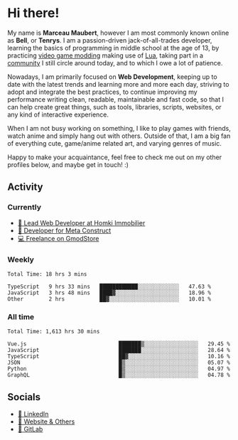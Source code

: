 # Hi there!

My name is **Marceau Maubert**, however I am most commonly known online as **Bell**, or **Tenrys**. I am a passion-driven jack-of-all-trades developer, learning the basics of programming in middle school at the age of 13, by practicing [video game modding](https://garrysmod.com) making use of [Lua](https://lua.org), taking part in a [community](https://metastruct.net) I still circle around today, and to which I owe a lot of patience.

Nowadays, I am primarily focused on **Web Development**, keeping up to date with the latest trends and learning more and more each day, striving to adopt  and integrate the best practices, to continue improving my performance writing clean, readable, maintainable and fast code, so that I can help create great things, such as tools, libraries, scripts, websites, or any kind of interactive experience.

When I am not busy working on something, I like to play games with friends, watch anime and simply hang out with others. Outside of that, I am a big fan of everything cute, game/anime related art, and varying genres of music.

Happy to make your acquaintance, feel free to check me out on my other profiles below, and maybe get in touch! :)

## Activity

### Currently

- [🏢 Lead Web Developer at Homki Immobilier](https://homki-immobilier.com)
- [🎈 Developer for Meta Construct](https://metastruct.net)
- [💻 Freelance on GmodStore](https://www.gmodstore.com/users/Tenrys)

### Weekly
<!--START_SECTION:wakaWeekly-->

```text
Total Time: 18 hrs 3 mins

TypeScript   9 hrs 33 mins   ████████████░░░░░░░░░░░░░   47.63 %
JavaScript   3 hrs 48 mins   ████▓░░░░░░░░░░░░░░░░░░░░   18.96 %
Other        2 hrs           ██▓░░░░░░░░░░░░░░░░░░░░░░   10.01 %
```

<!--END_SECTION:wakaWeekly-->

### All time
<!--START_SECTION:wakaTotal-->

```text
Total Time: 1,613 hrs 30 mins

Vue.js                             ███████▒░░░░░░░░░░░░░░░░░   29.45 %
JavaScript                         ███████░░░░░░░░░░░░░░░░░░   28.64 %
TypeScript                         ██▓░░░░░░░░░░░░░░░░░░░░░░   10.16 %
JSON                               █▒░░░░░░░░░░░░░░░░░░░░░░░   05.07 %
Python                             █▒░░░░░░░░░░░░░░░░░░░░░░░   04.97 %
GraphQL                            █▒░░░░░░░░░░░░░░░░░░░░░░░   04.78 %
```

<!--END_SECTION:wakaTotal-->

## Socials

- [👔 LinkedIn](https://www.linkedin.com/in/marceau-maubert)
- [🔗 Website & Others](https://bell.moe)
- [🦊 GitLab](https://gitlab.com/Tenrys)
